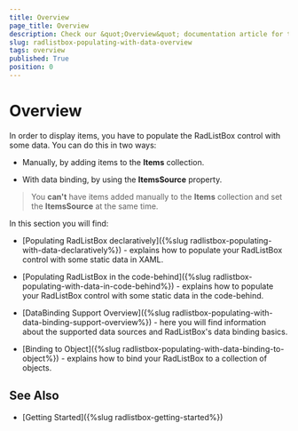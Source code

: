 ```yaml
---
title: Overview
page_title: Overview
description: Check our &quot;Overview&quot; documentation article for the RadListBox WPF control.
slug: radlistbox-populating-with-data-overview
tags: overview
published: True
position: 0
---
```


# Overview

In order to display items, you have to populate the RadListBox control with some data. You can do this in two ways:

* Manually, by adding items to the __Items__ collection.

* With data binding, by using the __ItemsSource__ property.

>You __can't__ have items added manually to the __Items__ collection and set the __ItemsSource__ at the same time.     	

In this section you will find:

* [Populating RadListBox declaratively]({%slug radlistbox-populating-with-data-declaratively%}) - explains how to populate your RadListBox control with some static data in XAML.

* [Populating RadListBox in the code-behind]({%slug radlistbox-populating-with-data-in-code-behind%}) - explains how to populate your RadListBox control with some static data in the code-behind.

* [DataBinding Support Overview]({%slug radlistbox-populating-with-data-binding-support-overview%}) - here you will find information about the supported data sources and RadListBox's data binding basics.

* [Binding to Object]({%slug radlistbox-populating-with-data-binding-to-object%}) - explains how to bind your RadListBox to a collection of objects.

## See Also

 * [Getting Started]({%slug radlistbox-getting-started%})